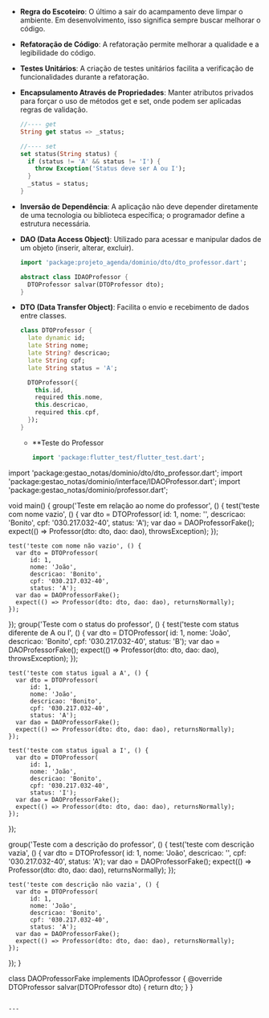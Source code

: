 - **Regra do Escoteiro**: O último a sair do acampamento deve limpar o ambiente. Em desenvolvimento, isso significa sempre buscar melhorar o código.
- **Refatoração de Código**: A refatoração permite melhorar a qualidade e a legibilidade do código.
- **Testes Unitários**: A criação de testes unitários facilita a verificação de funcionalidades durante a refatoração.
- **Encapsulamento Através de Propriedades**: Manter atributos privados para forçar o uso de métodos get e set, onde podem ser aplicadas regras de validação.

  ```dart
  //---- get
  String get status => _status;

  //---- set
  set status(String status) {
    if (status != 'A' && status != 'I') {
      throw Exception('Status deve ser A ou I');
    }
    _status = status;
  }
  ```

- **Inversão de Dependência**: A aplicação não deve depender diretamente de uma tecnologia ou biblioteca específica; o programador define a estrutura necessária.
- **DAO (Data Access Object)**: Utilizado para acessar e manipular dados de um objeto (inserir, alterar, excluir).

  ```dart
  import 'package:projeto_agenda/dominio/dto/dto_professor.dart';

  abstract class IDAOProfessor {
    DTOProfessor salvar(DTOProfessor dto);
  }
  ```

- **DTO (Data Transfer Object)**: Facilita o envio e recebimento de dados entre classes.

  ```dart
  class DTOProfessor {
    late dynamic id;
    late String nome;
    late String? descricao;
    late String cpf;
    late String status = 'A';

    DTOProfessor({
      this.id,
      required this.nome,
      this.descricao,
      required this.cpf,
    });
  }
  ```

  - **Teste do Professor
    ```dart
    import 'package:flutter_test/flutter_test.dart';
import 'package:gestao_notas/dominio/dto/dto_professor.dart';
import 'package:gestao_notas/dominio/interface/IDAOProfessor.dart';
import 'package:gestao_notas/dominio/professor.dart';

void main() {
  group('Teste em relação ao nome do professor', () {
    test('teste com nome vazio', () {
      var dto = DTOProfessor(
          id: 1,
          nome: '',
          descricao: 'Bonito',
          cpf: '030.217.032-40',
          status: 'A');
      var dao = DAOProfessorFake();
      expect(() => Professor(dto: dto, dao: dao), throwsException);
    });

    test('teste com nome não vazio', () {
      var dto = DTOProfessor(
          id: 1,
          nome: 'João',
          descricao: 'Bonito',
          cpf: '030.217.032-40',
          status: 'A');
      var dao = DAOProfessorFake();
      expect(() => Professor(dto: dto, dao: dao), returnsNormally);
    });
  });
  group('Teste com o status do professor', () {
    test('teste com status diferente de A ou I', () {
      var dto = DTOProfessor(
          id: 1,
          nome: 'João',
          descricao: 'Bonito',
          cpf: '030.217.032-40',
          status: 'B');
      var dao = DAOProfessorFake();
      expect(() => Professor(dto: dto, dao: dao), throwsException);
    });

    test('teste com status igual a A', () {
      var dto = DTOProfessor(
          id: 1,
          nome: 'João',
          descricao: 'Bonito',
          cpf: '030.217.032-40',
          status: 'A');
      var dao = DAOProfessorFake();
      expect(() => Professor(dto: dto, dao: dao), returnsNormally);
    });

    test('teste com status igual a I', () {
      var dto = DTOProfessor(
          id: 1,
          nome: 'João',
          descricao: 'Bonito',
          cpf: '030.217.032-40',
          status: 'I');
      var dao = DAOProfessorFake();
      expect(() => Professor(dto: dto, dao: dao), returnsNormally);
    });
  });

  group('Teste com a descrição do professor', () {
    test('teste com descrição vazia', () {
      var dto = DTOProfessor(
          id: 1,
          nome: 'João',
          descricao: '',
          cpf: '030.217.032-40',
          status: 'A');
      var dao = DAOProfessorFake();
      expect(() => Professor(dto: dto, dao: dao), returnsNormally);
    });

    test('teste com descrição não vazia', () {
      var dto = DTOProfessor(
          id: 1,
          nome: 'João',
          descricao: 'Bonito',
          cpf: '030.217.032-40',
          status: 'A');
      var dao = DAOProfessorFake();
      expect(() => Professor(dto: dto, dao: dao), returnsNormally);
    });
  });
}

class DAOProfessorFake implements IDAOprofessor {
  @override
  DTOProfessor salvar(DTOProfessor dto) {
    return dto;
  }
}
```

--- 
